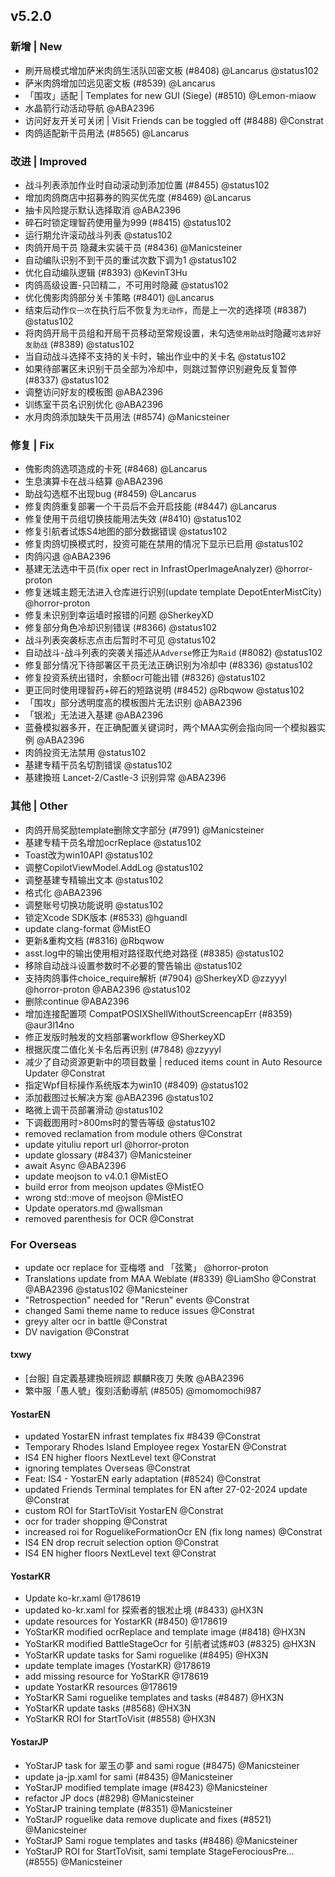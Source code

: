 ## v5.2.0

### 新增 | New

- 刷开局模式增加萨米肉鸽生活队凹密文板 (#8408) @Lancarus @status102
- 萨米肉鸽增加凹远见密文板 (#8539) @Lancarus
- 「围攻」适配 | Templates for new GUI (Siege) (#8510) @Lemon-miaow
- 水晶箭行动活动导航 @ABA2396
- 访问好友开关可关闭 | Visit Friends can be toggled off (#8488) @Constrat
- 肉鸽适配新干员用法 (#8565) @Lancarus

### 改进 | Improved

- 战斗列表添加作业时自动滚动到添加位置 (#8455) @status102
- 增加肉鸽商店中招募券的购买优先度 (#8469) @Lancarus
- 抽卡风险提示默认选择取消 @ABA2396
- 碎石时锁定理智药使用量为999 (#8415) @status102
- 运行期允许滚动战斗列表 @status102
- 肉鸽开局干员 隐藏未实装干员 (#8436) @Manicsteiner
- 自动编队识别不到干员的重试次数下调为1 @status102
- 优化自动编队逻辑 (#8393) @KevinT3Hu
- 肉鸽高级设置-只凹精二，不可用时隐藏 @status102
- 优化傀影肉鸽部分关卡策略 (#8401) @Lancarus
- 结束后动作`仅一次`在执行后不恢复为`无动作`，而是上一次的选择项 (#8387) @status102
- 将肉鸽开局干员组和开局干员移动至常规设置，未勾选`使用助战`时隐藏`可选非好友助战` (#8389) @status102
- 当自动战斗选择不支持的关卡时，输出作业中的关卡名 @status102
- 如果待部署区未识别干员全部为冷却中，则跳过暂停识别避免反复暂停 (#8337) @status102
- 调整访问好友的模板图 @ABA2396
- 训练室干员名识别优化 @ABA2396
- 水月肉鸽添加缺失干员用法 (#8574) @Manicsteiner

### 修复 | Fix

- 傀影肉鸽选项造成的卡死 (#8468) @Lancarus
- 生息演算卡在战斗结算 @ABA2396
- 助战勾选框不出现bug (#8459) @Lancarus
- 修复肉鸽重复部署一个干员后不会开启技能 (#8447) @Lancarus
- 修复使用干员组切换技能用法失效 (#8410) @status102
- 修复引航者试炼S4地图的部分数据错误 @status102
- 修复肉鸽切换模式时，投资可能在禁用的情况下显示已启用 @status102
- 肉鸽闪退 @ABA2396
- 基建无法选中干员(fix oper rect in InfrastOperImageAnalyzer) @horror-proton
- 修复迷城主题无法进入仓库进行识别(update template DepotEnterMistCity) @horror-proton
- 修复未识别到幸运墙时报错的问题 @SherkeyXD
- 修复部分角色冷却识别错误 (#8366) @status102
- 战斗列表突袭标志点击后暂时不可见 @status102
- 自动战斗-战斗列表的突袭关描述从`Adverse`修正为`Raid` (#8082) @status102
- 修复部分情况下待部署区干员无法正确识别为冷却中 (#8336) @status102
- 修复投资系统出错时，余额ocr可能出错 (#8326) @status102
- 更正同时使用理智药+碎石的短路说明 (#8452) @Rbqwow @status102
- 「围攻」部分透明度高的模板图片无法识别 @ABA2396
- 「银淞」无法进入基建 @ABA2396
- 蓝叠模拟器多开，在正确配置关键词时，两个MAA实例会指向同一个模拟器实例 @ABA2396
- 肉鸽投资无法禁用 @status102
- 基建专精干员名切割错误 @status102
- 基建換班 Lancet-2/Castle-3 识别异常 @ABA2396

### 其他 | Other

- 肉鸽开局奖励template删除文字部分 (#7991) @Manicsteiner
- 基建专精干员名增加ocrReplace @status102
- Toast改为win10API @status102
- 调整CopilotViewModel.AddLog @status102
- 调整基建专精输出文本 @status102
- 格式化 @ABA2396
- 调整账号切换功能说明 @status102
- 锁定Xcode SDK版本 (#8533) @hguandl
- update clang-format @MistEO
- 更新&重构文档 (#8316) @Rbqwow
- asst.log中的输出使用相对路径取代绝对路径 (#8385) @status102
- 移除自动战斗设置参数时不必要的警告输出 @status102
- 支持肉鸽事件choice_require解析 (#7904) @SherkeyXD @zzyyyl @horror-proton @ABA2396 @status102
- 删除continue @ABA2396
- 增加连接配置项 CompatPOSIXShellWithoutScreencapErr (#8359) @aur3l14no
- 修正发版时触发的文档部署workflow @SherkeyXD
- 根据灰度二值化关卡名后再识别 (#7848) @zzyyyl
- 减少了自动资源更新中的项目数量 | reduced items count in Auto Resource Updater @Constrat
- 指定Wpf目标操作系统版本为win10 (#8409) @status102
- 添加截图过长解决方案 @ABA2396 @status102
- 略微上调干员部署滑动 @status102
- 下调截图用时>800ms时的警告等级 @status102
- removed reclamation from module others @Constrat
- update yituliu report url @horror-proton
- update glossary (#8437) @Manicsteiner
- await Async @ABA2396
- update meojson to v4.0.1 @MistEO
- build error from meojson updates @MistEO
- wrong std::move of meojson @MistEO
- Update operators.md @wallsman
- removed parenthesis for OCR @Constrat

### For Overseas

- update ocr replace for 亚梅塔 and 「弦驚」 @horror-proton
- Translations update from MAA Weblate (#8339) @LiamSho @Constrat @ABA2396 @status102 @Manicsteiner
- "Retrospection" needed for "Rerun" events @Constrat
- changed Sami theme name to reduce issues @Constrat
- greyy alter ocr in battle @Constrat
- DV navigation @Constrat

#### txwy

- [台服] 自定義基建換班辨認 麒麟R夜刀 失敗 @ABA2396
- 繁中服「愚人號」復刻活動導航 (#8505) @momomochi987

#### YostarEN
- updated YostarEN infrast templates fix #8439 @Constrat
- Temporary Rhodes Island Employee regex YostarEN @Constrat
- IS4 EN higher floors NextLevel text @Constrat
- ignoring templates Overseas @Constrat
- Feat: IS4 - YostarEN early adaptation (#8524) @Constrat
- updated Friends Terminal templates for EN after 27-02-2024 update @Constrat
- custom ROI for StartToVisit YostarEN @Constrat
- ocr for trader shopping @Constrat
- increased roi for RoguelikeFormationOcr EN (fix long names) @Constrat
- IS4 EN drop recruit selection option @Constrat
- IS4 EN higher floors NextLevel text @Constrat

#### YostarKR

- Update ko-kr.xaml @178619
- updated ko-kr.xaml for 探索者的银凇止境 (#8433) @HX3N
- update resources for YostarKR (#8450) @178619
- YoStarKR modified ocrReplace and template image (#8418) @HX3N
- YoStarKR modified BattleStageOcr for 引航者试炼#03 (#8325) @HX3N
- YoStarKR update tasks for Sami roguelike  (#8495) @HX3N
- update template images (YostarKR) @178619
- add missing resource for YoStarKR @178619
- update YostarKR resources @178619
- YoStarKR Sami roguelike templates and tasks (#8487) @HX3N
- YoStarKR update tasks (#8568) @HX3N
- YoStarKR ROI for StartToVisit (#8558) @HX3N

#### YostarJP

- YoStarJP task for 翠玉の夢 and sami rogue (#8475) @Manicsteiner
- update ja-jp.xaml for sami (#8435) @Manicsteiner
- YoStarJP modified template image (#8423) @Manicsteiner
- refactor JP docs (#8298) @Manicsteiner
- YoStarJP training template (#8351) @Manicsteiner
- YoStarJP roguelike data remove duplicate and fixes (#8521) @Manicsteiner
- YoStarJP Sami rogue templates and tasks (#8486) @Manicsteiner
- YoStarJP ROI for StartToVisit, sami template StageFerociousPre… (#8555) @Manicsteiner

